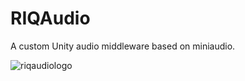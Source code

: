 # RIQAudio
A custom Unity audio middleware based on miniaudio.

![riqaudiologo](https://user-images.githubusercontent.com/24588691/227995988-3bc4c43d-12db-44ee-9b45-f32791d7bada.png)
